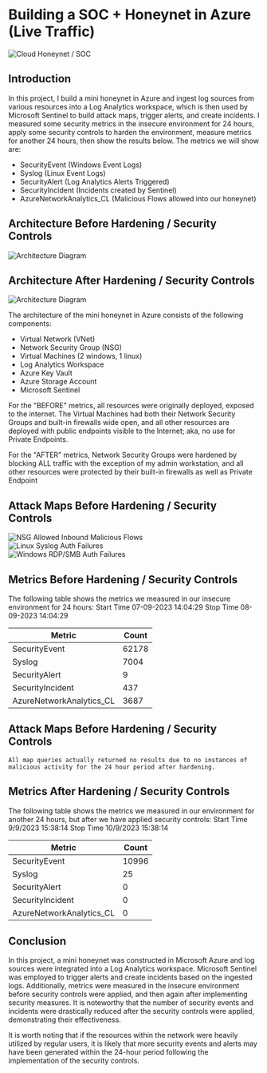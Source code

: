 # Building a SOC + Honeynet in Azure (Live Traffic)
![Cloud Honeynet / SOC](https://i.imgur.com/ZWxe03e.jpg)

## Introduction

In this project, I build a mini honeynet in Azure and ingest log sources from various resources into a Log Analytics workspace, which is then used by Microsoft Sentinel to build attack maps, trigger alerts, and create incidents. I measured some security metrics in the insecure environment for 24 hours, apply some security controls to harden the environment, measure metrics for another 24 hours, then show the results below. The metrics we will show are:

- SecurityEvent (Windows Event Logs)
- Syslog (Linux Event Logs)
- SecurityAlert (Log Analytics Alerts Triggered)
- SecurityIncident (Incidents created by Sentinel)
- AzureNetworkAnalytics_CL (Malicious Flows allowed into our honeynet)

## Architecture Before Hardening / Security Controls
![Architecture Diagram](https://i.imgur.com/aBDwnKb.jpg)

## Architecture After Hardening / Security Controls
![Architecture Diagram](https://i.imgur.com/YQNa9Pp.jpg)

The architecture of the mini honeynet in Azure consists of the following components:

- Virtual Network (VNet)
- Network Security Group (NSG)
- Virtual Machines (2 windows, 1 linux)
- Log Analytics Workspace
- Azure Key Vault
- Azure Storage Account
- Microsoft Sentinel

For the "BEFORE" metrics, all resources were originally deployed, exposed to the internet. The Virtual Machines had both their Network Security Groups and built-in firewalls wide open, and all other resources are deployed with public endpoints visible to the Internet; aka, no use for Private Endpoints.

For the "AFTER" metrics, Network Security Groups were hardened by blocking ALL traffic with the exception of my admin workstation, and all other resources were protected by their built-in firewalls as well as Private Endpoint

## Attack Maps Before Hardening / Security Controls
![NSG Allowed Inbound Malicious Flows](https://github.com/Mustafa9779/Azure-SOC/assets/70536762/f7638778-66e6-4863-9d6b-6e679d599358)
<br>
![Linux Syslog Auth Failures](https://github.com/Mustafa9779/Azure-SOC/assets/70536762/2624dd12-6eeb-41cb-93cf-eea463db0c72)
<br>
![Windows RDP/SMB Auth Failures](https://github.com/Mustafa9779/Azure-SOC/assets/70536762/2669e625-e897-45d4-aaab-00f21a6e3ab6)
<br>

## Metrics Before Hardening / Security Controls

The following table shows the metrics we measured in our insecure environment for 24 hours:
Start Time 07-09-2023 14:04:29
Stop Time  08-09-2023 14:04:29

| Metric                   | Count
| ------------------------ | -----
| SecurityEvent            | 62178
| Syslog                   | 7004
| SecurityAlert            | 9
| SecurityIncident         | 437
| AzureNetworkAnalytics_CL | 3687

## Attack Maps Before Hardening / Security Controls

```All map queries actually returned no results due to no instances of malicious activity for the 24 hour period after hardening.```

## Metrics After Hardening / Security Controls

The following table shows the metrics we measured in our environment for another 24 hours, but after we have applied security controls:
Start Time 9/9/2023 15:38:14
Stop Time	10/9/2023 15:38:14

| Metric                   | Count
| ------------------------ | -----
| SecurityEvent            | 10996
| Syslog                   | 25
| SecurityAlert            | 0
| SecurityIncident         | 0
| AzureNetworkAnalytics_CL | 0

## Conclusion

In this project, a mini honeynet was constructed in Microsoft Azure and log sources were integrated into a Log Analytics workspace. Microsoft Sentinel was employed to trigger alerts and create incidents based on the ingested logs. Additionally, metrics were measured in the insecure environment before security controls were applied, and then again after implementing security measures. It is noteworthy that the number of security events and incidents were drastically reduced after the security controls were applied, demonstrating their effectiveness.

It is worth noting that if the resources within the network were heavily utilized by regular users, it is likely that more security events and alerts may have been generated within the 24-hour period following the implementation of the security controls.

